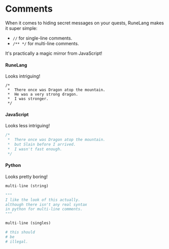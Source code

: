 # Comments

When it comes to hiding secret messages on your quests, RuneLang makes it super simple:

- `//` for single-line comments.
- `/** */` for multi-line comments.

It's practically a magic mirror from JavaScript!

<!-- tabs:start -->

#### **RuneLang**

Looks intriguing!

```runelang
/*
 *  There once was Dragon atop the mountain.
 *  He was a very strong dragon.
 *  I was stronger.
 */
```

#### **JavaScript**

Looks less intriguing!

```javascript
/*
 *  There once was Dragon atop the mountain.
 *  but Slain before I arrived.
 *  I wasn't fast enough.
 */
```

#### **Python**

Looks pretty boring!

```python
multi-line (string)

"""
I like the look of this actually.
although there isn't any real syntax
in python for multi-line comments.
"""

multi-line (singles)

# this should
# be
# illegal.
```

<!-- tabs:end -->
